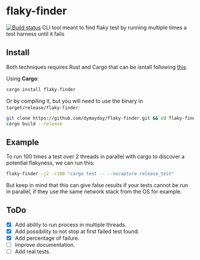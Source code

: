 # flaky-finder

[![Build status](https://travis-ci.com/dymayday/flaky-finder.svg?branch=master)](https://travis-ci.com/dymayday/flaky-finder)
CLI tool meant to find flaky test by running multiple times a test harness until it fails

## Install

Both techniques requires Rust and Cargo that can be isntall following [this](https://doc.rust-lang.org/cargo/getting-started/installation.html<Paste>).

Using **Cargo**:

```bash
cargo install flaky-finder
```

Or by compiling it, but you will need to use the binary in `target/release/flaky-finder`:

```bash
git clone https://github.com/dymayday/flaky-finder.git && cd flaky-finder
cargo build --release
```

## Example

To run 100 times a test over 2 threads in parallel with cargo to discover a potential flakyness, we can run this:

```bash
flaky-finder -j2 -r100 "cargo test -- --nocapture release_test"
```

But keep in mind that this can give false results if your tests cannot be run in parallel, if they use the same network stack from the OS for example.

## ToDo

- [X] Add ability to run process in multiple threads.
- [X] Add possibility to not stop at first failed test found.
- [X] Add percentage of failure.
- [ ] Improve documentation.
- [ ] Add real tests.
